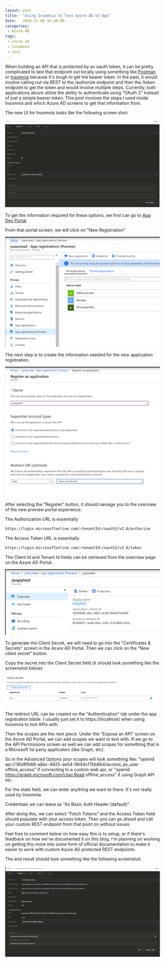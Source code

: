 ```yaml
---
layout: post
title:  "Using Insomnia to Test Azure AD V2 App"
date:   2018-11-06 16:40:00
categories:
 - Azure AD
tags:
 - azure ad
 - insomnia
 - rest
---
```

When building an API that is protected by an oauth token, it can be pretty complicated to test that endpoint out locally using something like [Postman](https://www.getpostman.com/) or [Insomnia](https://insomnia.rest/) because it's tough to get the bearer token. In the past, it would involve calling out via REST to the /authorize endpoint and then the /token endpoint to get the token and would involve multiple steps. Currently, both applications above utilize the ability to authenticate using "OAuth 2" instead of just a simple bearer token. This post involves the steps I used inside Insomnia and which Azure AD screens to get that information from.

The new UI for Insomnia looks like the following screen shot:

![Insomnia](/images/posts/Insomnia-001.png)

To get the information required for these options, we first can go to [App Dev Portal](https://portal.azure.com/#blade/Microsoft_AAD_IAM/ActiveDirectoryMenuBlade/RegisteredAppsPreview).

From that portal screen, we will click on "New Registration"

![Azure AD App Registration](/images/posts/AzureAdPortal-001.png)

The next step is to create the information needed for the new application registration.

![Azure AD App Registration First Screen](/images/posts/AzureAdPortal-002.png)

After selecting the "Register" button, it should naviage you to the overview of the new preview portal experience.

The Authorization URL is essentially

``` bash
https://login.microsoftonline.com/<tenantId>/oauth2/v2.0/authorize
```

The Access Token URL is essentially

``` bash
https://login.microsoftonline.com/<tenantId>/oauth2/v2.0/token
```

The Client Id and Tenant Id fields can be retrieved from the overview page on the Azure AD Portal.

![Azure AD Client Id](/images/posts/AzureAdPortal-003.png)

To generate the Client Secret, we will need to go into the "Certificates & Secrets" screen in the Azure AD Portal. Then we can click on the "New client secret" button.

Copy the secret into the Client Secret field (it should look something like the screenshot below)

![Azure AD Client Secret](/images/posts/AzureAdPortal-004.png)

The redirect URL can be created on the "Authentication" tab under the app registration blade. I usually just set it to https://localhost/ when using Insomnia to test APIs with.

Then the scopes are the next piece. Under the "Expose an API" screen on the Azure AD Portal, we can add scopes we want to test with. If we go to the API Permissions screen as well we can add scopes for something that is a Microsoft 1st party application (like Graph, etc).

So in the Advanced Options your scopes will look something like: "openid api://36d8fb88-a8ac-4825-ae54-9644cf7bb8b4/access_as_user offline_access" if connecting to a custom web api, or "openid <https://graph.microsoft.com/User.Read> offline_access" if using Graph API etc.

For the state field, we can enter anything we want to there. It's not really used by Insomnia.

Credentials we can leave as "As Basic Auth Header (default)".

After doing this, we can select "Fetch Tokens" and the Access Token field should populate with your access token. Then you can go ahead and call your custom REST endpoint from that point on without issues.

Feel free to comment below on how easy this is to setup, or if there's feedback on how we've documented it on this blog. I'm planning on working on getting this more into some form of official documentation to make it easier to work with custom Azure AD protected REST endpoints.

The end result should look something like the following screenshot.

![End Result](/images/posts/Insomnia-002.png)